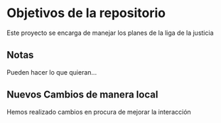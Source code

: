 # Objetivos de la repositorio

Este proyecto se encarga de manejar los planes de la liga de la justicia


## Notas
Pueden hacer lo que quieran...


## Nuevos Cambios de manera local
Hemos realizado cambios en procura de mejorar la interacción

